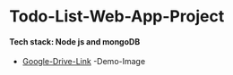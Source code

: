 # Todo-List-Web-App-Project
#### Tech stack: Node js and mongoDB 
- [ Google-Drive-Link](https://drive.google.com/file/d/1OfmVDIrGeLmWU_EvRQiInEMuVUzpa1Yk/view) -Demo-Image
